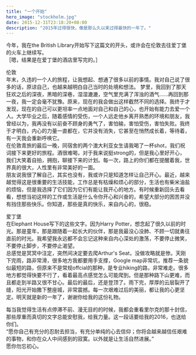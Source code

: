 ```yaml
---
title: "一个开始"
hero_image: "stockholm.jpg"
date: 2015-12-31T23:18:20+08:00
description: "2015年过得很快，像是那么久以来过得最快的一年了。"
---
```


今年，我在the British Library开始写下这篇文的开头，或许会在伦敦去往爱丁堡的火车上继续写。  
［嗯，结果是在爱丁堡的酒店里写完的。］  


伦敦  
年末，久违的一个人的旅程，让我想起、想通了很多以前的事情。我对自己说了很多的话，原谅自己，也越来越明白自己当时的处境和想法。
梦里，我回到了那天狂欢之后的深夜，黑暗的深巷，湿湿漉漉，空气里充满了浑浊的酒气......再回到那一夜，我一定会毫不犹豫。原来，现在的我会做出这样截然不同的选择。我终于才发现，现在的自己可以更坦率一点地面对自己和自己的心，也开始有能力去爱一个人。大学毕业之后，随着感情的受伤，一个人远走他乡离开熟悉的环境和朋友，我曾经以为，我再没有以前奋不顾身的勇气了，害怕输，害怕受伤，害怕失败。我终于才明白，内心的力量一直都在，它并没有消失，它甚至在悄然成长着，等待着，有一天我会重新呼唤它。  
在伦敦青旅的最后一晚，同宿舍的两个澳大利亚女生请我喝了一杯shot，我们祝词接下来更好的旅程。酒很难喝，对于我来说挺strong的，但是我心里好开心，我们大笑着自拍，拥抱，聊接下来的计划。每一次，路上的你们都在提醒着我，世界真的很大，人性里有非常美好的一面。  
朋友说我很了解自己，其实也没有，我或许只是知道怎样让自己开心。最近，越来越觉得这是很重要的生活技能，工作总是有枯燥和烦心的部分，生活也有柴米油盐的烦恼，但是我选择了它们因为它们有能让我开心的地方。有时候重新回头去看看，想想当初这样的工作或生活是什么令你开心和兴奋的，希望大部分的困苦并没有挡住那些快乐。你知道，那些是真的快乐，来自内心的，很稳。


爱丁堡  
在Elephant House写下的这些文字。因为Harry Potter，想念起了很久以前的时光。那是童年，那是跟随着一起长大的伙伴，那是我最没心没肺、不顾一切就勇往直前的时光。我希望我永远都不会忘记这种来自内心深处的激荡，不要停止微笑，不要停止脚步，不要停止渴望。  
总感觉是冥冥中注定，突然间决定要去爬Arthur's Seat，没做攻略就是惨。天刚下完雨，路非常滑，很多地方我都要用手支撑，Google map非常坑，推荐一条貌似最短的路，但原来不是常规offcial的那种，是专业hiking的路，非常难走。很多地方都觉得快要不行了，看着最高点感觉怎么可能爬到。但是那种路下山更难，而且都走到半路又很不甘心。最后的最后，还是登顶了。雨下完，厚厚的云层裂开了缝，阳光开始撒下整座城，非常震撼。每一次艰难过后的美丽，都让我的心更坚定。明天就是新的一年了，谢谢你给我的这份礼物。  


每当我觉得生活有点停滞不前、漫无目的的时候，我都会重看里尔克的那十封信，那些厚重而真切的文字总能安慰我，给我力量。这一段话要给我的2016，也送给你们。  
“愿你自己有充分的忍耐去担当，有充分单纯的心去信仰；你将会越来越信任艰难的事物，和你在众人中间感到的寂寞。以外就是让生活自然进展。”  
愿你勿忘初心。
